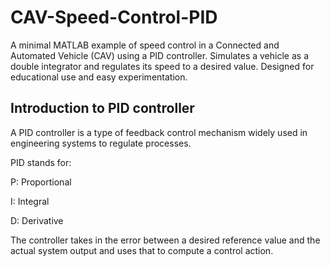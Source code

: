 # CAV-Speed-Control-PID
A minimal MATLAB example of speed control in a Connected and Automated Vehicle (CAV) using a PID controller. Simulates a vehicle as a double integrator and regulates its speed to a desired value. Designed for educational use and easy experimentation.

## Introduction to PID controller
A PID controller is a type of feedback control mechanism widely used in engineering systems to regulate processes.

PID stands for:

P: Proportional

I: Integral

D: Derivative

The controller takes in the error between a desired reference value and the actual system output and uses that to compute a control action.
